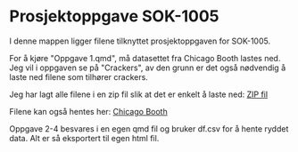 
# Prosjektoppgave SOK-1005

I denne mappen ligger filene tilknyttet prosjektoppgaven for SOK-1005. 

For å kjøre "Oppgave 1.qmd", må datasettet fra Chicago Booth lastes ned. Jeg vil i oppgaven se på "Crackers", av den grunn er det også nødvendig å laste ned filene som tilhører crackers.

Jeg har lagt alle filene i en zip fil slik at det er enkelt å laste ned: [ZIP fil](https://universitetetitromso-my.sharepoint.com/:u:/r/personal/jpe143_uit_no/Documents/data.zip?csf=1&web=1&e=whmY3a)

Filene kan også hentes her: [Chicago Booth](https://www.chicagobooth.edu/research/kilts/datasets/dominicks)

Oppgave 2-4 besvares i en egen qmd fil og bruker df.csv for å hente ryddet data. Alt er så eksportert til egen html fil.
